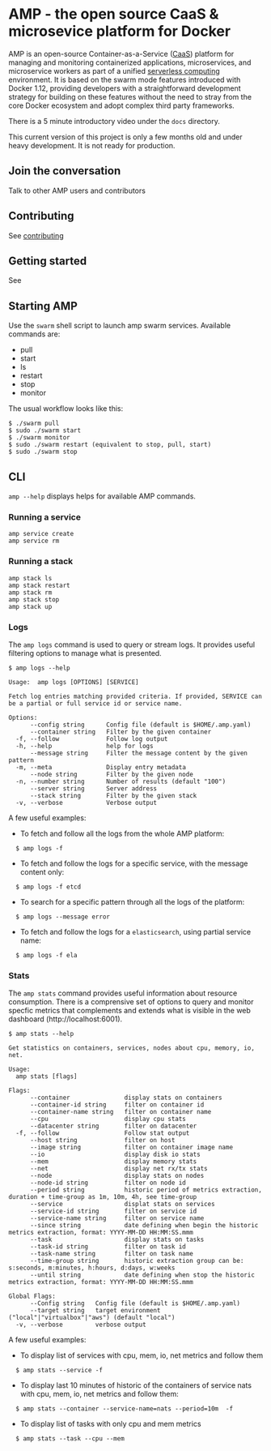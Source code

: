 # AMP - the open source CaaS & microsevice platform for Docker

AMP is an open-source Container-as-a-Service ([CaaS](https://blog.docker.com/2016/02/containers-as-a-service-caas/))
platform for managing and monitoring containerized applications,  microservices, and microservice workers as part
of a unified [serverless computing](https://en.wikipedia.org/wiki/Serverless_computing) environment.
It is based on the swarm mode features introduced with Docker 1.12, providing developers with
a straightforward development strategy for building on these features without the need to stray from the
core Docker ecosystem and adopt complex third party frameworks.

There is a 5 minute introductory video under the `docs` directory.

This current version of this project is only a few months old and under heavy development. It is not
ready for production.

## Join the conversation

Talk to other AMP users and contributors

## Contributing

See [contributing](project/CONTRIBUTING.md)

## Getting started

See

## Starting AMP

Use the `swarm` shell script to launch amp swarm services. Available commands are:

 * pull
 * start
 * ls
 * restart
 * stop
 * monitor

The usual workflow looks like this:

    $ ./swarm pull
    $ sudo ./swarm start
    $ ./swarm monitor
    $ sudo ./swarm restart (equivalent to stop, pull, start)
    $ sudo ./swarm stop

## CLI

`amp --help` displays helps for available AMP commands.

### Running a service

    amp service create
    amp service rm

### Running a stack

    amp stack ls
    amp stack restart
    amp stack rm
    amp stack stop
    amp stack up

### Logs

The `amp logs` command is used to query or stream logs. It provides useful filtering options to manage what is presented.

    $ amp logs --help

    Usage:  amp logs [OPTIONS] [SERVICE]

    Fetch log entries matching provided criteria. If provided, SERVICE can be a partial or full service id or service name.

    Options:
          --config string      Config file (default is $HOME/.amp.yaml)
          --container string   Filter by the given container
      -f, --follow             Follow log output
      -h, --help               help for logs
          --message string     Filter the message content by the given pattern
      -m, --meta               Display entry metadata
          --node string        Filter by the given node
      -n, --number string      Number of results (default "100")
          --server string      Server address
          --stack string       Filter by the given stack
      -v, --verbose            Verbose output


A few useful examples:

* To fetch and follow all the logs from the whole AMP platform:
```
  $ amp logs -f
```

* To fetch and follow the logs for a specific service, with the message content only:
```
  $ amp logs -f etcd
```

* To search for a specific pattern through all the logs of the platform:
```
  $ amp logs --message error
```

* To fetch and follow the logs for a `elasticsearch`, using partial service name:
```
  $ amp logs -f ela
```

### Stats

The `amp stats` command provides useful information about resource consumption. There is a comprensive set of options
to query and monitor specfic metrics that complements and extends what is visible in the web dashboard (http://localhost:6001).

    $ amp stats --help

    Get statistics on containers, services, nodes about cpu, memory, io, net.

    Usage:
      amp stats [flags]

    Flags:
          --container               display stats on containers
          --container-id string     filter on container id
          --container-name string   filter on container name
          --cpu                     display cpu stats
          --datacenter string       filter on datacenter
      -f, --follow                  Follow stat output
          --host string             filter on host
          --image string            filter on container image name
          --io                      display disk io stats
          --mem                     display memory stats
          --net                     display net rx/tx stats
          --node                    display stats on nodes
          --node-id string          filter on node id
          --period string           historic period of metrics extraction, duration + time-group as 1m, 10m, 4h, see time-group
          --service                 displat stats on services
          --service-id string       filter on service id
          --service-name string     filter on service name
          --since string            date defining when begin the historic metrics extraction, format: YYYY-MM-DD HH:MM:SS.mmm
          --task                    display stats on tasks
          --task-id string          filter on task id
          --task-name string        filter on task name
          --time-group string       historic extraction group can be: s:seconds, m:minutes, h:hours, d:days, w:weeks
          --until string            date defining when stop the historic metrics extraction, format: YYYY-MM-DD HH:MM:SS.mmm

    Global Flags:
          --Config string   Config file (default is $HOME/.amp.yaml)
          --target string   target environment ("local"|"virtualbox"|"aws") (default "local")
      -v, --verbose         verbose output

A few useful examples:

* To display list of services with cpu, mem, io, net metrics and follow them
```
  $ amp stats --service -f
```

* To display last 10 minutes of historic of the containers of service nats with cpu, mem, io, net metrics and follow them:
```
  $ amp stats --container --service-name=nats --period=10m  -f
```

* To display list of tasks with only cpu and mem metrics
```
  $ amp stats --task --cpu --mem
```

